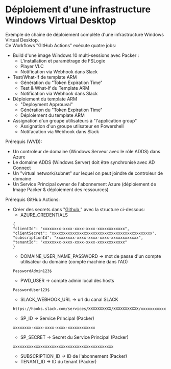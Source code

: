 # Déploiement d'une infrastructure Windows Virtual Desktop<br/>

Exemple de chaîne de déploiement complète d'une infrastructure Windows Virtual Desktop.<br/>
Ce Workflows "GitHub Actions" exécute quatre jobs:<br/>
- Build d'une image Windows 10 multi-sessions avec Packer :
    - L'installation et paramétrage de FSLogix
    - Player VLC
    - Notification via Webhook dans Slack 
- Test/What-If de template ARM
    - Génération du "Token Expiration Time"
    - Test & What-If du Template ARM
    - Notification via Webhook dans Slack 
- Déploiement du template ARM
    - "Deployment Approuval"
    - Génération du "Token Expiration Time"
    - Déploiement du template ARM
- Assignation d'un groupe utilisateurs à "l'application group"
    - Assignation d'un groupe utilsateur en Powershell
    - Notifacation via Webhook dans Slack

Prérequis (WVD):<br/>
- Un controleur de domaine (Windows Serveur avec le rôle ADDS) dans Azure<br/>
- Le domaine ADDS (Windows Server) doit être synchronisé avec AD Connect<br/>
- Un "virtual network/subnet" sur lequel on peut joindre de controleur de domaine<br/>
- Un Service Principal owner de l'abonnement Azure (déploiement de Image Packer & déploiement des ressources)

Prérequis GitHub Actions:<br/>
- Créer des secrets dans "<a href="https://docs.github.com/en/actions/reference/encrypted-secrets#creating-encrypted-secrets-for-a-repository">Github </a>" avec la structure ci-dessous:
    - AZURE_CREDENTIALS
    ```
  {
    "clientId": "xxxxxxxx-xxxx-xxxx-xxxx-xxxxxxxxxxxx",
    "clientSecret": "xxxxxxxxxxxxxxxxxxxxxxxxxxxxxxxxxxxxxxxxxxxx",
    "subscriptionId": "xxxxxxxx-xxxx-xxxx-xxxx-xxxxxxxxxxxx",
    "tenantId": "xxxxxxxx-xxxx-xxxx-xxxx-xxxxxxxxxxxx"
  }
    ```
    - DOMAINE_USER_NAME_PASSWORD -> mot de passe d'un compte utilisateur du domaine (compte machine dans l'AD)
    ```
    PasswordAdmin123$
    ```
    - PWD_USER -> compte admin local des hosts
    ```
    PasswordUser123$
    ```   
    - SLACK_WEBHOOK_URL -> url du canal SLACK
    ```
    https://hooks.slack.com/services/XXXXXXXXXX/XXXXXXXXXXX/xxxxxxxxxxxxxxxxxx
    ```
    - SP_ID -> Service Principal (Packer)
    ```
    xxxxxxxx-xxxx-xxxx-xxxx-xxxxxxxxxxxx
    ```
    - SP_SECRET -> Secret du Service Principal (Packer)
    ```
    xxxxxxxxxxxxxxxxxxxxxxxxxxxxxxxxxxxxxxxxxxxx
    ```
    - SUBSCRIPTION_ID -> ID de l'abonnement (Packer)
    - TENANT_ID -> ID du tenant (Packer)